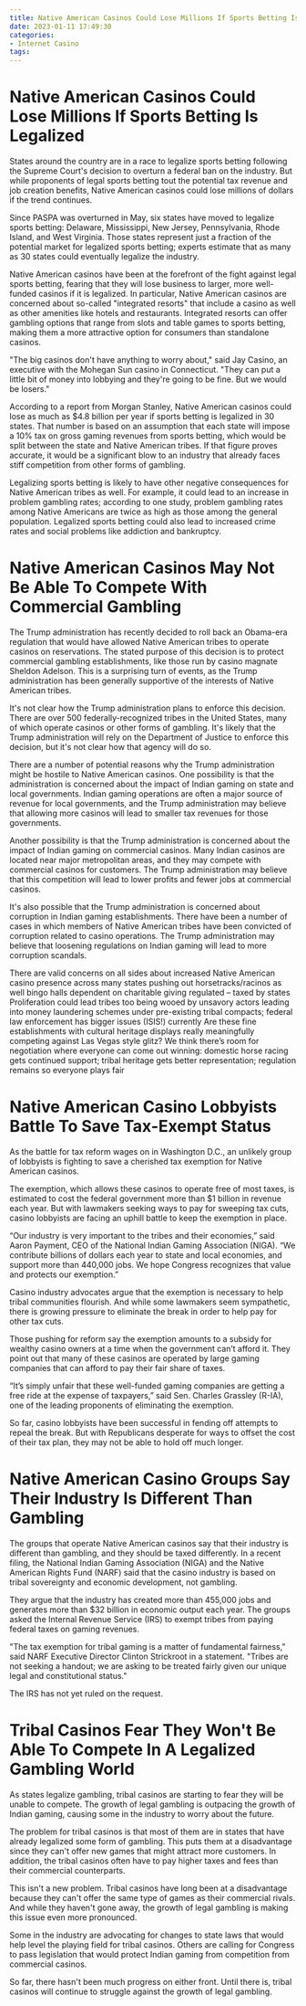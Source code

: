 ```yaml
---
title: Native American Casinos Could Lose Millions If Sports Betting Is Legalized
date: 2023-01-11 17:49:30
categories:
- Internet Casino
tags:
---
```



#  Native American Casinos Could Lose Millions If Sports Betting Is Legalized

States around the country are in a race to legalize sports betting following the Supreme Court's decision to overturn a federal ban on the industry. But while proponents of legal sports betting tout the potential tax revenue and job creation benefits, Native American casinos could lose millions of dollars if the trend continues.

Since PASPA was overturned in May, six states have moved to legalize sports betting: Delaware, Mississippi, New Jersey, Pennsylvania, Rhode Island, and West Virginia. Those states represent just a fraction of the potential market for legalized sports betting; experts estimate that as many as 30 states could eventually legalize the industry.

Native American casinos have been at the forefront of the fight against legal sports betting, fearing that they will lose business to larger, more well-funded casinos if it is legalized. In particular, Native American casinos are concerned about so-called "integrated resorts" that include a casino as well as other amenities like hotels and restaurants. Integrated resorts can offer gambling options that range from slots and table games to sports betting, making them a more attractive option for consumers than standalone casinos.

"The big casinos don't have anything to worry about," said Jay Casino, an executive with the Mohegan Sun casino in Connecticut. "They can put a little bit of money into lobbying and they're going to be fine. But we would be losers."

According to a report from Morgan Stanley, Native American casinos could lose as much as $4.8 billion per year if sports betting is legalized in 30 states. That number is based on an assumption that each state will impose a 10% tax on gross gaming revenues from sports betting, which would be split between the state and Native American tribes. If that figure proves accurate, it would be a significant blow to an industry that already faces stiff competition from other forms of gambling.

Legalizing sports betting is likely to have other negative consequences for Native American tribes as well. For example, it could lead to an increase in problem gambling rates; according to one study, problem gambling rates among Native Americans are twice as high as those among the general population. Legalized sports betting could also lead to increased crime rates and social problems like addiction and bankruptcy.

#  Native American Casinos May Not Be Able To Compete With Commercial Gambling

The Trump administration has recently decided to roll back an Obama-era regulation that would have allowed Native American tribes to operate casinos on reservations. The stated purpose of this decision is to protect commercial gambling establishments, like those run by casino magnate Sheldon Adelson. This is a surprising turn of events, as the Trump administration has been generally supportive of the interests of Native American tribes.

It's not clear how the Trump administration plans to enforce this decision. There are over 500 federally-recognized tribes in the United States, many of which operate casinos or other forms of gambling. It's likely that the Trump administration will rely on the Department of Justice to enforce this decision, but it's not clear how that agency will do so.

There are a number of potential reasons why the Trump administration might be hostile to Native American casinos. One possibility is that the administration is concerned about the impact of Indian gaming on state and local governments. Indian gaming operations are often a major source of revenue for local governments, and the Trump administration may believe that allowing more casinos will lead to smaller tax revenues for those governments.

Another possibility is that the Trump administration is concerned about the impact of Indian gaming on commercial casinos. Many Indian casinos are located near major metropolitan areas, and they may compete with commercial casinos for customers. The Trump administration may believe that this competition will lead to lower profits and fewer jobs at commercial casinos.

It's also possible that the Trump administration is concerned about corruption in Indian gaming establishments. There have been a number of cases in which members of Native American tribes have been convicted of corruption related to casino operations. The Trump administration may believe that loosening regulations on Indian gaming will lead to more corruption scandals.


There are valid concerns on all sides about increased Native American casino presence across many states pushing out horsetracks/racinos as well bingo halls dependent on charitable giving regulated – taxed by states Proliferation could lead tribes too being wooed by unsavory actors leading into money laundering schemes under pre-existing tribal compacts; federal law enforcement has bigger issues (ISIS!) currently Are these fine establishments with cultural heritage displays really meaningfully competing against Las Vegas style glitz? We think there’s room for negotiation where everyone can come out winning: domestic horse racing gets continued support; tribal heritage gets better representation; regulation remains so everyone plays fair

#  Native American Casino Lobbyists Battle To Save Tax-Exempt Status

As the battle for tax reform wages on in Washington D.C., an unlikely group of lobbyists is fighting to save a cherished tax exemption for Native American casinos.

The exemption, which allows these casinos to operate free of most taxes, is estimated to cost the federal government more than $1 billion in revenue each year. But with lawmakers seeking ways to pay for sweeping tax cuts, casino lobbyists are facing an uphill battle to keep the exemption in place.

“Our industry is very important to the tribes and their economies,” said Aaron Payment, CEO of the National Indian Gaming Association (NIGA). “We contribute billions of dollars each year to state and local economies, and support more than 440,000 jobs. We hope Congress recognizes that value and protects our exemption.”

Casino industry advocates argue that the exemption is necessary to help tribal communities flourish. And while some lawmakers seem sympathetic, there is growing pressure to eliminate the break in order to help pay for other tax cuts.

Those pushing for reform say the exemption amounts to a subsidy for wealthy casino owners at a time when the government can’t afford it. They point out that many of these casinos are operated by large gaming companies that can afford to pay their fair share of taxes.

“It’s simply unfair that these well-funded gaming companies are getting a free ride at the expense of taxpayers,” said Sen. Charles Grassley (R-IA), one of the leading proponents of eliminating the exemption.

So far, casino lobbyists have been successful in fending off attempts to repeal the break. But with Republicans desperate for ways to offset the cost of their tax plan, they may not be able to hold off much longer.

#  Native American Casino Groups Say Their Industry Is Different Than Gambling

The groups that operate Native American casinos say that their industry is different than gambling, and they should be taxed differently. In a recent filing, the National Indian Gaming Association (NIGA) and the Native American Rights Fund (NARF) said that the casino industry is based on tribal sovereignty and economic development, not gambling.

They argue that the industry has created more than 455,000 jobs and generates more than $32 billion in economic output each year. The groups asked the Internal Revenue Service (IRS) to exempt tribes from paying federal taxes on gaming revenues.

"The tax exemption for tribal gaming is a matter of fundamental fairness," said NARF Executive Director Clinton Strickroot in a statement. "Tribes are not seeking a handout; we are asking to be treated fairly given our unique legal and constitutional status."

The IRS has not yet ruled on the request.

#  Tribal Casinos Fear They Won't Be Able To Compete In A Legalized Gambling World

As states legalize gambling, tribal casinos are starting to fear they will be unable to compete. The growth of legal gambling is outpacing the growth of Indian gaming, causing some in the industry to worry about the future.

The problem for tribal casinos is that most of them are in states that have already legalized some form of gambling. This puts them at a disadvantage since they can't offer new games that might attract more customers. In addition, the tribal casinos often have to pay higher taxes and fees than their commercial counterparts.

This isn't a new problem. Tribal casinos have long been at a disadvantage because they can't offer the same type of games as their commercial rivals. And while they haven't gone away, the growth of legal gambling is making this issue even more pronounced.

Some in the industry are advocating for changes to state laws that would help level the playing field for tribal casinos. Others are calling for Congress to pass legislation that would protect Indian gaming from competition from commercial casinos.

So far, there hasn't been much progress on either front. Until there is, tribal casinos will continue to struggle against the growth of legal gambling.